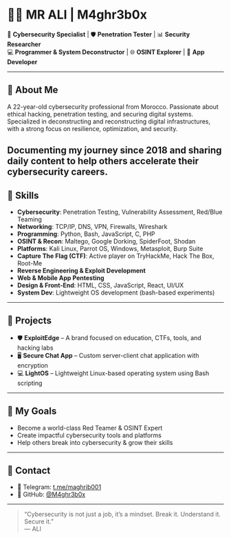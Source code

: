 # 👨‍💻 MR ALI  | M4ghr3b0x

🔐 **Cybersecurity Specialist** | 🛡️ **Penetration Tester** | 📊 **Security Researcher**  
💻 **Programmer & System Deconstructor** | 🌐 **OSINT Explorer** | 📱 **App Developer**

---

## 🧠 About Me

A 22-year-old cybersecurity professional from Morocco. Passionate about ethical hacking, penetration testing, and securing digital systems. Specialized in deconstructing and reconstructing digital infrastructures, with a strong focus on resilience, optimization, and security.

Documenting my journey since 2018 and sharing daily content to help others accelerate their cybersecurity careers.
---

## 🧰 Skills

- **Cybersecurity**: Penetration Testing, Vulnerability Assessment, Red/Blue Teaming  
- **Networking**: TCP/IP, DNS, VPN, Firewalls, Wireshark  
- **Programming**: Python, Bash, JavaScript, C, PHP  
- **OSINT & Recon**: Maltego, Google Dorking, SpiderFoot, Shodan  
- **Platforms**: Kali Linux, Parrot OS, Windows, Metasploit, Burp Suite  
- **Capture The Flag (CTF)**: Active player on TryHackMe, Hack The Box, Root-Me  
- **Reverse Engineering & Exploit Development**  
- **Web & Mobile App Pentesting**  
- **Design & Front-End**: HTML, CSS, JavaScript, React, UI/UX  
- **System Dev**: Lightweight OS development (bash-based experiments)

---

## 🚀 Projects

- 🛡️ **ExploitEdge** – A brand focused on education, CTFs, tools, and hacking labs  
- 🖥️ **Secure Chat App** – Custom server-client chat application with encryption  
- 💻 **LightOS** – Lightweight Linux-based operating system using Bash scripting  

---

## 🎯 My Goals

- Become a world-class Red Teamer & OSINT Expert  
- Create impactful cybersecurity tools and platforms  
- Help others break into cybersecurity & grow their skills  

---

## 📡 Contact

- 💬 Telegram: [t.me/maghrib001](https://t.me/maghrib001)  
- 💼 GitHub: [@M4ghr3b0x](https://github.com/mM4ghr3b0x)

---

> “Cybersecurity is not just a job, it’s a mindset. Break it. Understand it. Secure it.”  
> — ALI
